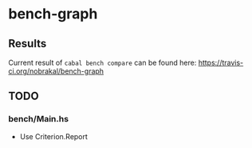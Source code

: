 # bench-graph
## Results
Current result of `cabal bench compare` can be found here: https://travis-ci.org/nobrakal/bench-graph

## TODO
### bench/Main.hs

* Use Criterion.Report
